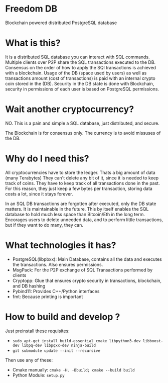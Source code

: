 # Freedom DB

Blockchain powered distributed PostgreSQL database

# What is this?

It is a distributed SQL database you can interact with SQL commands.
Multiple clients over P2P share the SQL transactions executed to the DB.
Consensus on the order of how to apply the SQl transactions is achieved with a blockchain.
Usage of the DB (space used by users) as well as transactions amount (cost of transactions) is paid with an internal crypto coin stored in the (DB).
Security in the DB state is done with Blockchain, security in permissions of each user is based on PostgreSQL permissions.

# Wait another cryptocurrency?

NO.
This is a pain and simple a SQL database, just distributed, and secure.

The Blockchain is for consensus only.
The currency is to avoid missuses of the DB.

# Why do I need this?

All cryptocurrencies have to store the ledger. Thats a big amount of data (many Terabytes)
They can't delete any bit of it, since it is needed to keep track of coins.
They have to keep track of all transactions done in the past.
For this reason, they just keep a few bytes per transaction, storing data costs a lot, since it stays forever.

In an SQL DB transactions are forgotten after executed, only the DB state matters. It is maintainable in the future.
This by itself enables the SQL database to hold much less space than Bitcoin/Eth in the long term.
Encorages users to delete unneeded data, and to perform little transactions, but if they want to do many, they can.

# What technologies it has?

- PostgreSQL(libpbxx): Main Database, contains all the data and executes the transactions. Also ensures permissions.
- MsgPack: For the P2P exchange of SQL Transactions performed by clients
- Cryptopp: Glue that ensures crypto security in transactions, blockchain, and DB hashing
- Pybind11: Provides C++/Python interfaces
- fmt: Because printing is important

# How to build and develop ?
Just preinstall these requisites:
* `sudo apt-get install build-essential cmake libpython3-dev libboost-dev libpq-dev libpqxx-dev ninja-build`
* `git submodule update --init --recursive`

Then use any of these:
* Cmake manually: `cmake -H. -Bbuild; cmake --build build`
* Python Module: `setup.py`
